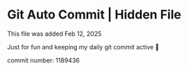 # Git Auto Commit | Hidden File

This file was added Feb 12, 2025

Just for fun and keeping my daily git commit active 🤪

commit number: 1189436
